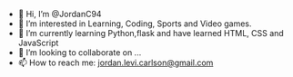 - 👋 Hi, I’m @JordanC94
- 👀 I’m interested in Learning, Coding, Sports and Video games.
- 🌱 I’m currently learning Python,flask and have learned HTML, CSS and JavaScript
- 💞️ I’m looking to collaborate on ...
- 📫 How to reach me: jordan.levi.carlson@gmail.com

<!---
JordanC94/JordanC94 is a ✨ special ✨ repository because its `README.md` (this file) appears on your GitHub profile.
You can click the Preview link to take a look at your changes.
--->
